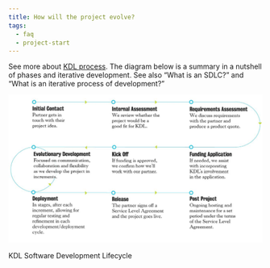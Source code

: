 ```yaml
---
title: How will the project evolve?
tags:
  - faq
  - project-start
---
```


See more about [KDL process](/how-we-work/why-work-us/). The diagram below is a summary in a nutshell of phases and iterative development. See also “What is an SDLC?” and “What is an iterative process of development?”

![KDL SDLC diagram](/assets/images/resources/sdlc.width-1024.png)

KDL Software Development Lifecycle
